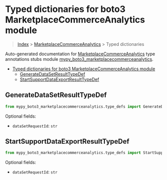 # Typed dictionaries for boto3 MarketplaceCommerceAnalytics module

> [Index](..) > [MarketplaceCommerceAnalytics](.) > Typed dictionaries

Auto-generated documentation for
[MarketplaceCommerceAnalytics](https://boto3.amazonaws.com/v1/documentation/api/1.17.76/reference/services/marketplacecommerceanalytics.html#MarketplaceCommerceAnalytics)
type annotations stubs module
[mypy_boto3_marketplacecommerceanalytics](https://pypi.org/project/mypy-boto3-marketplacecommerceanalytics/).

- [Typed dictionaries for boto3 MarketplaceCommerceAnalytics module](#typed-dictionaries-for-boto3-marketplacecommerceanalytics-module)
  - [GenerateDataSetResultTypeDef](#generatedatasetresulttypedef)
  - [StartSupportDataExportResultTypeDef](#startsupportdataexportresulttypedef)

## GenerateDataSetResultTypeDef

```python
from mypy_boto3_marketplacecommerceanalytics.type_defs import GenerateDataSetResultTypeDef
```

Optional fields:

- `dataSetRequestId`: `str`

## StartSupportDataExportResultTypeDef

```python
from mypy_boto3_marketplacecommerceanalytics.type_defs import StartSupportDataExportResultTypeDef
```

Optional fields:

- `dataSetRequestId`: `str`
